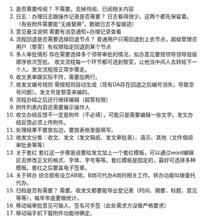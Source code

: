 1. 是否需要传阅？
	不需要。去掉待阅、已阅相关内容
2. 日志：办理日志跟操作记录是否需要？
	日志看得很少，这两个都先保留着。（有些附件需要能“无痕替换”，数据日志不留痕迹）
3. 意见备注说明
	需要有消息通知+办理记录查看
4. 流程回退是否需要选择回退节点？
	普通用户只需回退到上衣节点，超级管理员用户（黎雯）有权限指定回退到某个节点
5. 多人审批情形
	存在需要选择多个领导审批的情况，拟办意见要按领导领导层级顺序依次签批。
	收文流程每一个环节都可选到黎雯，让他当中间人去转给下一个人。发文流程按正常步骤走。
6. 收文表单跟实际不符，需要加两行。
7. 收发文编号规则
	需按规则自动生成（现有OA存在回退之后编号消失，导致空号问题）。发文号是黎雯来编的。
1. 流程办结之后还行继续编辑（超管权限）
2. 附件列表内容还需要展示操作人
3. 收文办结反馈不一定是附件（不必填），可能只是需要编辑一些文字。发文办结反馈必须上传附件。
4. 处理结果不要放右边，要放表格里面填写。
5. 收发文分类：收文、发文（发文稿纸、发文审批表）、请示、其他（文件借阅审批表等等）
6. 关于套红
	套红这一步骤是说要给发文加上一个套红模板，可以通过word编辑区去修改正文的格式、字体、字号等等。套红模板是固定的，最好可选择多种模板。套红之后要盖电子签章。
7. 关于转办
	综合部有设立AB岗，B岗可代办A岗的相关工作。转办功能叫做委托代办。
8. 归档是否有需要？
	需要。收发文都要能导出登记表（时间、摘要、标题、意见等等），每年年底要做统计。
9. 移动端审批意见可输入，签名可手签（此处需求方没做严格要求）
10. 移动端手机下载附件功能待确定。